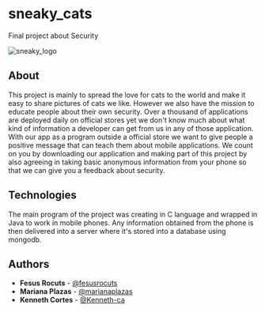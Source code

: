 # sneaky_cats
Final project about Security

![sneaky_logo](assets/img/read01.png)

## About

This project is mainly to spread the love for cats to the world and make it easy to share pictures of cats we like. However we also have the mission to educate people about their own security. Over a thousand of applications are deployed daily on official stores yet we don't know much about what kind of information a developer can get from us in any of those application. With our app as a program outside a official store we want to give people a positive message that can teach them about mobile applications. We count on you by downloading our application and making part of this project by also agreeing in taking basic anonymous information from your phone so that we can give you a feedback about security.

## Technologies

The main program of the project was creating in C language and wrapped in Java to work in mobile phones. Any information obtained from the phone is then delivered into a server where it's stored into a database using mongodb.

## Authors

- **Fesus Rocuts** - [@fesusrocuts](https://github.com/fesusrocuts)
- **Mariana Plazas** - [@marianaplazas](https://github.com/marianaplazas)
- **Kenneth Cortes** - [@Kenneth-ca](https://github.com/Kenneth-ca)
